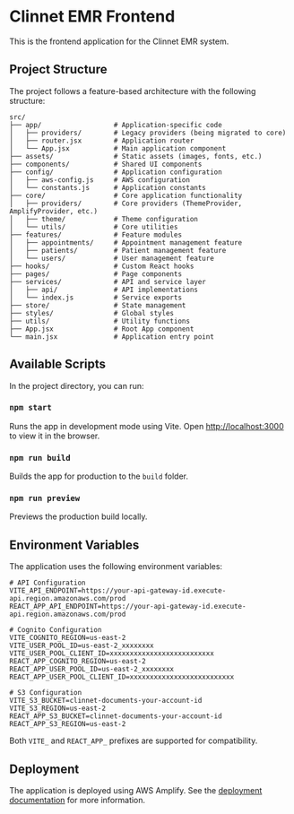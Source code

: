 # Clinnet EMR Frontend

This is the frontend application for the Clinnet EMR system.

## Project Structure

The project follows a feature-based architecture with the following structure:

```
src/
├── app/                  # Application-specific code
│   ├── providers/        # Legacy providers (being migrated to core)
│   ├── router.jsx        # Application router
│   └── App.jsx           # Main application component
├── assets/               # Static assets (images, fonts, etc.)
├── components/           # Shared UI components
├── config/               # Application configuration
│   ├── aws-config.js     # AWS configuration
│   └── constants.js      # Application constants
├── core/                 # Core application functionality
│   ├── providers/        # Core providers (ThemeProvider, AmplifyProvider, etc.)
│   ├── theme/            # Theme configuration
│   └── utils/            # Core utilities
├── features/             # Feature modules
│   ├── appointments/     # Appointment management feature
│   ├── patients/         # Patient management feature
│   └── users/            # User management feature
├── hooks/                # Custom React hooks
├── pages/                # Page components
├── services/             # API and service layer
│   ├── api/              # API implementations
│   └── index.js          # Service exports
├── store/                # State management
├── styles/               # Global styles
├── utils/                # Utility functions
├── App.jsx               # Root App component
└── main.jsx              # Application entry point
```

## Available Scripts

In the project directory, you can run:

### `npm start`

Runs the app in development mode using Vite.
Open [http://localhost:3000](http://localhost:3000) to view it in the browser.

### `npm run build`

Builds the app for production to the `build` folder.

### `npm run preview`

Previews the production build locally.

## Environment Variables

The application uses the following environment variables:

```
# API Configuration
VITE_API_ENDPOINT=https://your-api-gateway-id.execute-api.region.amazonaws.com/prod
REACT_APP_API_ENDPOINT=https://your-api-gateway-id.execute-api.region.amazonaws.com/prod

# Cognito Configuration
VITE_COGNITO_REGION=us-east-2
VITE_USER_POOL_ID=us-east-2_xxxxxxxx
VITE_USER_POOL_CLIENT_ID=xxxxxxxxxxxxxxxxxxxxxxxxxx
REACT_APP_COGNITO_REGION=us-east-2
REACT_APP_USER_POOL_ID=us-east-2_xxxxxxxx
REACT_APP_USER_POOL_CLIENT_ID=xxxxxxxxxxxxxxxxxxxxxxxxxx

# S3 Configuration
VITE_S3_BUCKET=clinnet-documents-your-account-id
VITE_S3_REGION=us-east-2
REACT_APP_S3_BUCKET=clinnet-documents-your-account-id
REACT_APP_S3_REGION=us-east-2
```

Both `VITE_` and `REACT_APP_` prefixes are supported for compatibility.

## Deployment

The application is deployed using AWS Amplify. See the [deployment documentation](../docs/deployment.md) for more information.